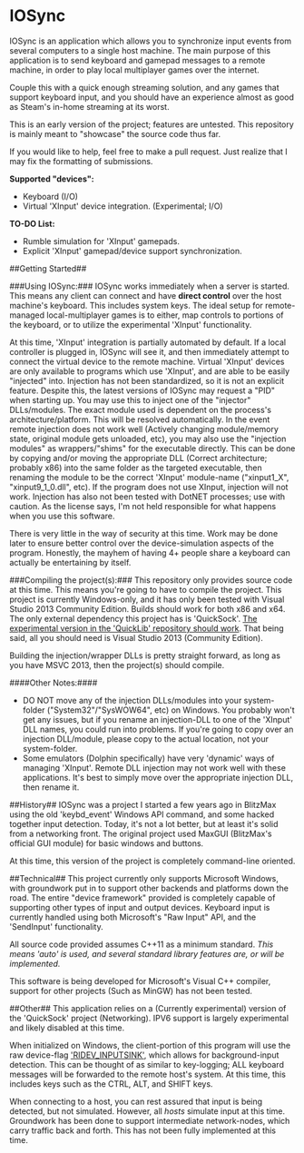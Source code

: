 # IOSync
IOSync is an application which allows you to synchronize input events from several computers to a single host machine.
The main purpose of this application is to send keyboard and gamepad messages to a remote machine, in order to play local multiplayer games over the internet.

Couple this with a quick enough streaming solution, and any games that support keyboard input, and you should have an experience almost as good as Steam's in-home streaming at its worst.

This is an early version of the project; features are untested.
This repository is mainly meant to "showcase" the source code thus far.

If you would like to help, feel free to make a pull request.
Just realize that I may fix the formatting of submissions.

**Supported "devices":**
* Keyboard (I/O)
* Virtual 'XInput' device integration. (Experimental; I/O)

**TO-DO List:**
* Rumble simulation for 'XInput' gamepads.
* Explicit 'XInput' gamepad/device support synchronization.

##Getting Started##

###Using IOSync:###
IOSync works immediately when a server is started. This means any client can connect and have **direct control** over the host machine's keyboard. This includes system keys. The ideal setup for remote-managed local-multiplayer games is to either, map controls to portions of the keyboard, or to utilize the experimental 'XInput' functionality.

At this time, 'XInput' integration is partially automated by default. If a local controller is plugged in, IOSync will see it, and then immediately attempt to connect the virtual device to the remote machine. Virtual 'XInput' devices are only available to programs which use 'XInput', and are able to be easily "injected" into. Injection has not been standardized, so it is not an explicit feature. Despite this, the latest versions of IOSync may request a "PID" when starting up. You may use this to inject one of the "injector" DLLs/modules. The exact module used is dependent on the process's architecture/platform. This will be resolved automatically. In the event remote injection does not work well (Actively changing module/memory state, original module gets unloaded, etc), you may also use the "injection modules" as wrappers/"shims" for the executable directly. This can be done by copying and/or moving the appropriate DLL (Correct architecture; probably x86) into the same folder as the targeted executable, then renaming the module to be the correct 'XInput' module-name ("xinput1_X", "xinput9_1_0.dll", etc). If the program does not use XInput, injection will not work. Injection has also not been tested with DotNET processes; use with caution. As the license says, I'm not held responsible for what happens when you use this software.

There is very little in the way of security at this time. Work may be done later to ensure better control over the device-simulation aspects of the program. Honestly, the mayhem of having 4+ people share a keyboard can actually be entertaining by itself.

###Compiling the project(s):###
This repository only provides source code at this time. This means you're going to have to compile the project.
This project is currently Windows-only, and it has only been tested with Visual Studio 2013 Community Edition. Builds should work for both x86 and x64.
The only external dependency this project has is 'QuickSock'. [The experimental version in the 'QuickLib' repository should work](https://github.com/Regal-Internet-Brothers/QuickLib). That being said, all you should need is Visual Studio 2013 (Community Edition).

Building the injection/wrapper DLLs is pretty straight forward, as long as you have MSVC 2013, then the project(s) should compile.

####Other Notes:####
* DO NOT move any of the injection DLLs/modules into your system-folder ("System32"/"SysWOW64", etc) on Windows. You probably won't get any issues, but if you rename an injection-DLL to one of the 'XInput' DLL names, you could run into problems. If you're going to copy over an injection DLL/module, please copy to the actual location, not your system-folder.
* Some emulators (Dolphin specifically) have very 'dynamic' ways of managing 'XInput'. Remote DLL injection may not work well with these applications. It's best to simply move over the appropriate injection DLL, then rename it.

##History##
IOSync was a project I started a few years ago in BlitzMax using the old 'keybd_event' Windows API command, and some hacked together input detection.
Today, it's not a lot better, but at least it's solid from a networking front.
The original project used MaxGUI (BlitzMax's official GUI module) for basic windows and buttons.

At this time, this version of the project is completely command-line oriented.

##Technical##
This project currently only supports Microsoft Windows, with groundwork put in to support other backends and platforms down the road.
The entire "device framework" provided is completely capable of supporting other types of input and output devices.
Keyboard input is currently handled using both Microsoft's "Raw Input" API, and the 'SendInput' functionality.

All source code provided assumes C++11 as a minimum standard.
*This means 'auto' is used, and several standard library features are, or will be implemented.*

This software is being developed for Microsoft's Visual C++ compiler, support for other projects (Such as MinGW) has not been tested.

##Other##
This application relies on a (Currently experimental) version of the 'QuickSock' project (Networking).
IPV6 support is largely experimental and likely disabled at this time.

When initialized on Windows, the client-portion of this program will use the raw device-flag ['RIDEV_INPUTSINK'](https://msdn.microsoft.com/en-us/library/windows/desktop/ms645565%28v=vs.85%29.aspx), which allows for background-input detection.
This can be thought of as similar to key-logging; ALL keyboard messages will be forwarded to the remote host's system.
At this time, this includes keys such as the CTRL, ALT, and SHIFT keys.

When connecting to a host, you can rest assured that input is being detected, but not simulated.
However, all *hosts* simulate input at this time. Groundwork has been done to support intermediate network-nodes, which carry traffic back and forth. This has not been fully implemented at this time.
